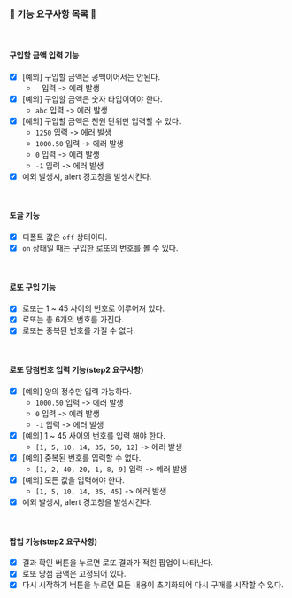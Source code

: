 ### 🎯 기능 요구사항 목록 🎯

<br>

#### 구입할 금액 입력 기능

- [x] [예외] 구입할 금액은 공백이어서는 안된다.
  - ` ` 입력 -> 에러 발생
- [x] [예외] 구입할 금액은 숫자 타입이어야 한다.
  - `abc` 입력 -> 에러 발생
- [x] [예외] 구입할 금액은 천원 단위만 입력할 수 있다.
  - `1250` 입력 -> 에러 발생
  - `1000.50` 입력 -> 에러 발생
  - `0` 입력 -> 에러 발생
  - `-1` 입력 -> 에러 발생
- [x] 예외 발생시, alert 경고창을 발생시킨다.

<br>

#### 토글 기능

- [x] 디폴트 값은 `off` 상태이다.
- [x] `on` 상태일 때는 구입한 로또의 번호를 볼 수 있다.

<br>

#### 로또 구입 기능

- [x] 로또는 1 ~ 45 사이의 번호로 이루어져 있다.
- [x] 로또는 총 6개의 번호를 가진다.
- [x] 로또는 중복된 번호를 가질 수 없다.

<br>

#### 로또 당첨번호 입력 기능(step2 요구사항)

- [x] [예외] 양의 정수만 입력 가능하다.
  - `1000.50` 입력 -> 에러 발생
  - `0` 입력 -> 에러 발생
  - `-1` 입력 -> 에러 발생
- [x] [예외] 1 ~ 45 사이의 번호를 입력 해야 한다.
  - `[1, 5, 10, 14, 35, 50, 12]` -> 에러 발생
- [x] [예외] 중복된 번호를 입력할 수 없다.
  - `[1, 2, 40, 20, 1, 8, 9]` 입력 -> 예러 발생
- [x] [예외] 모든 값을 입력해야 한다.
  - `[1, 5, 10, 14, 35, 45]` -> 에러 발생
- [x] 예외 발생시, alert 경고창을 발생시킨다.

<br>

#### 팝업 기능(step2 요구사항)

- [x] 결과 확인 버튼을 누르면 로또 결과가 적힌 팝업이 나타난다.
- [x] 로또 당첨 금액은 고정되어 있다.
- [x] 다시 시작하기 버튼을 누르면 모든 내용이 초기화되어 다시 구매를 시작할 수 있다.
